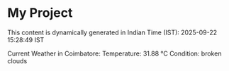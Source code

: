 # My Project

This content is dynamically generated in Indian Time (IST): 2025-09-22 15:28:49 IST


Current Weather in Coimbatore:
Temperature: 31.88 °C
Condition: broken clouds
